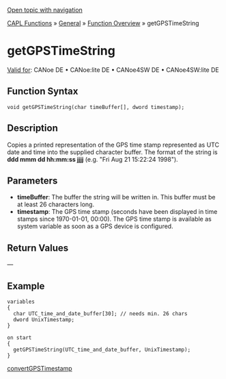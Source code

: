 [Open topic with navigation](../../../../../CANoeDEFamily.htm#Topics/CAPLFunctions/Other/Functions/CAPLfunctionGetGPSTimeString.md)

[CAPL Functions](../../CAPLfunctions.md) » [General](../CAPLGeneralStartPage.md) » [Function Overview](../CAPLfunctionsGeneralOverview.md) » getGPSTimeString

# getGPSTimeString

[Valid for](../../../Shared/FeatureAvailability.md): CANoe DE • CANoe:lite DE • CANoe4SW DE • CANoe4SW:lite DE

## Function Syntax

```plaintext
void getGPSTimeString(char timeBuffer[], dword timestamp);
```

## Description

Copies a printed representation of the GPS time stamp represented as UTC date and time into the supplied character buffer. The format of the string is **ddd mmm dd hh:mm:ss jjjj** (e.g. "Fri Aug 21 15:22:24 1998").

## Parameters

- **timeBuffer**: The buffer the string will be written in. This buffer must be at least 26 characters long.
- **timestamp**: The GPS time stamp (seconds have been displayed in time stamps since 1970-01-01, 00:00). The GPS time stamp is available as system variable as soon as a GPS device is configured.

## Return Values

—

## Example

```plaintext
variables
{
  char UTC_time_and_date_buffer[30]; // needs min. 26 chars
  dword UnixTimestamp;
}

on start
{
  getGPSTimeString(UTC_time_and_date_buffer, UnixTimestamp);
}
```

[convertGPSTimestamp](CAPLfunctionConvertGPSTimestamp.md)
